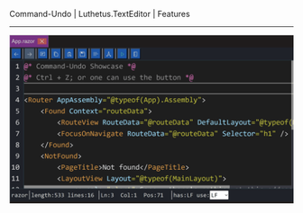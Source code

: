 Command-Undo | Luthetus.TextEditor | Features

---

![features_Command-Undo.gif](../../../Images/TextEditor/Gifs/features_Command-Undo.gif)